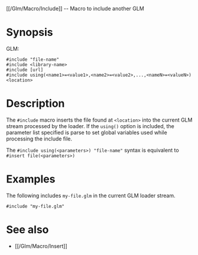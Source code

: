 [[/Glm/Macro/Include]] -- Macro to include another GLM

# Synopsis

GLM:

~~~
#include "file-name"
#include <library-name>
#include [url]
#include using(<name1>=<value1>,<name2>=<value2>,...,<nameN>=<valueN>) <location>
~~~

# Description

The `#include` macro inserts the file found at `<location>` into the current GLM stream processed by the loader.  If the `using()` option is included, the parameter list specified is parse to set global variables used while processing the include file.

The `#include using(<parameters>) "file-name"` syntax is equivalent to `#insert file(<parameters>)`

# Examples

The following includes `my-file.glm` in the current GLM loader stream.
~~~
#include "my-file.glm"
~~~

# See also
* [[/Glm/Macro/Insert]]

